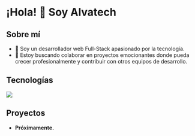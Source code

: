 # ¡Hola! 👋 Soy Alvatech

## Sobre mí

- 🌱 Soy un desarrollador web Full-Stack apasionado por la tecnología.
- 💬 Estoy buscando colaborar en proyectos emocionantes donde pueda crecer profesionalmente y contribuir con otros equipos de desarrollo.

## Tecnologías
<p align="left">
  <a href="#">
    <img src="https://skillicons.dev/icons?i=html,css,tailwind,vite,js,vue,react,mongo,mysql,php,nodejs,express" />
  </a>
</p>

## Proyectos

- **Próximamente.**



